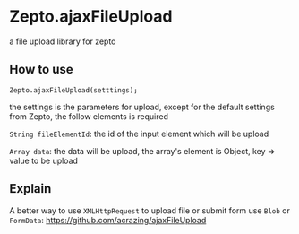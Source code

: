 # Zepto.ajaxFileUpload
a file upload library for zepto

## How to use
`Zepto.ajaxFileUpload(setttings);`

the settings is the parameters for upload, except for the default settings from Zepto, the follow elements is required

`String fileElementId`: the id of the input element which will be upload

`Array data`: the data will be upload, the array's element is Object, key => value to be upload

## Explain

A better way to use `XMLHttpRequest` to upload file or submit form use `Blob` or `FormData`: <https://github.com/acrazing/ajaxFileUpload>

